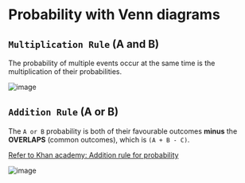 # Probability with Venn diagrams

## `Multiplication Rule` (A and B)
The probability of multiple events occur at the same time is the multiplication of their probabilities. 

![image](https://user-images.githubusercontent.com/14041622/44013584-d451ccb8-9ef8-11e8-966f-7a61727bb200.png)



## `Addition Rule` (A or B)
The `A or B` probability is both of their favourable outcomes **minus** the **OVERLAPS** (common outcomes), which is `(A + B - C)`.

[Refer to Khan academy: Addition rule for probability](https://www.khanacademy.org/math/ap-statistics/probability-ap/modal/v/addition-rule-for-probability)

![image](https://user-images.githubusercontent.com/14041622/43991874-18546cd8-9da8-11e8-87d1-8bcd777bfa02.png)
